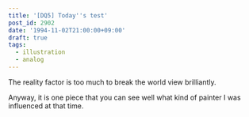 ```yaml
---
title: '[DQ5] Today''s test'
post_id: 2902
date: '1994-11-02T21:00:00+09:00'
draft: true
tags:
  - illustration
  - analog
---
```


The reality factor is too much to break the world view brilliantly.

Anyway, it is one piece that you can see well what kind of painter I was influenced at that time.

